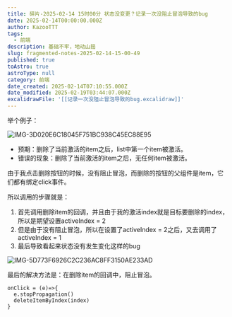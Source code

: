 ```yaml
---
title: 碎片-2025-02-14 15时00分 状态没变更？记录一次没阻止冒泡导致的bug
date: 2025-02-14T00:00:00.000Z
author: KazooTTT
tags:
  - 前端
description: 基础不牢，地动山摇
slug: fragmented-notes-2025-02-14-15-00-49
published: true
toAstro: true
astroType: null
category: 前端
date_created: 2025-02-14T07:10:55.000Z
date_modified: 2025-02-19T03:44:07.000Z
excalidrawFile: '[[记录一次没阻止冒泡导致的bug.excalidraw]]'
---
```


举个例子：

![IMG-3D020E6C18045F751BC938C45EC88E95](/mdImages/IMG-3D020E6C18045F751BC938C45EC88E95.png)

- 预期：删除了当前激活的item之后，list中第一个item被激活。
- 错误的现象：删除了当前激活的item之后，无任何item被激活。

由于我点击删除按钮的时候，没有阻止冒泡，而删除的按钮的父组件是item，它们都有绑定click事件。

所以调用的步骤就是：

1. 首先调用删除item的回调，并且由于我的激活index就是目标要删除的index，所以是期望设置activeIndex = 2
2. 但是由于没有阻止冒泡，所以在设置了activeIndex = 2之后，又去调用了activeIndex = 1
3. 最后导致看起来状态没有发生变化这样的bug

![IMG-5D773F6926C2C236AC8FF3150AE233AD](/mdImages/IMG-5D773F6926C2C236AC8FF3150AE233AD.png)

最后的解决方法是：在删除item的回调中，阻止冒泡。

```tsx
onClick = (e)=>{ 
  e.stopPropagation()
  deleteItemByIndex(index)
}
```
